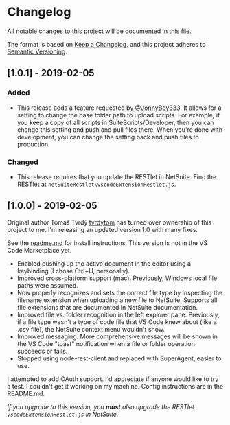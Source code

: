 # Changelog

All notable changes to this project will be documented in this file.

The format is based on [Keep a Changelog](https://keepachangelog.com/en/1.0.0/),
and this project adheres to [Semantic Versioning](https://semver.org/spec/v2.0.0.html).

## [1.0.1] - 2019-02-05

### Added

- This release adds a feature requested by [@JonnyBoy333](https://github.com/JonnyBoy333). It allows for a setting to change the base folder path to upload scripts. For example, if you keep a copy of all scripts in SuiteScripts/Developer, then you can change this setting and push and pull files there. When you're done with development, you can change the setting back and push files to production.

### Changed

- This release requires that you update the RESTlet in NetSuite. Find the RESTlet at `netSuiteRestlet\vscodeExtensionRestlet.js`.

## [1.0.0] - 2019-02-05

Original author Tomáš Tvrdý [tvrdytom](https://github.com/tvrdytom) has turned over ownership of this project to me. I'm releasing an updated version 1.0 with many fixes.

See the [readme.md](https://github.com/netsuite-upload-org/netsuite-upload) for install instructions. This version is not in the VS Code Marketplace yet.

- Enabled pushing up the active document in the editor using a keybinding (I chose Ctrl+U, personally).
- Improved cross-platform support (mac). Previously, Windows local file paths were assumed.
- Now properly recognizes and sets the correct file type by inspecting the filename extension when uploading a new file to NetSuite. Supports all file extensions that are documented in NetSuite documentation.
- Improved file vs. folder recognition in the left explorer pane. Previously, if a file type wasn't a type of code file that VS Code knew about (like a .csv file), the NetSuite context menu wouldn't show.
- Improved messaging. More comprehensive messages will be shown in the VS Code "toast" notification when a file or folder operation succeeds or fails.
- Stopped using node-rest-client and replaced with SuperAgent, easier to use.

I attempted to add OAuth support. I'd appreciate if anyone would like to try a test. I couldn't get it working on my machine. Config instructions are in the README.md.

*If you upgrade to this version, you **must** also upgrade the RESTlet `vscodeExtensionRestlet.js` in NetSuite.*
